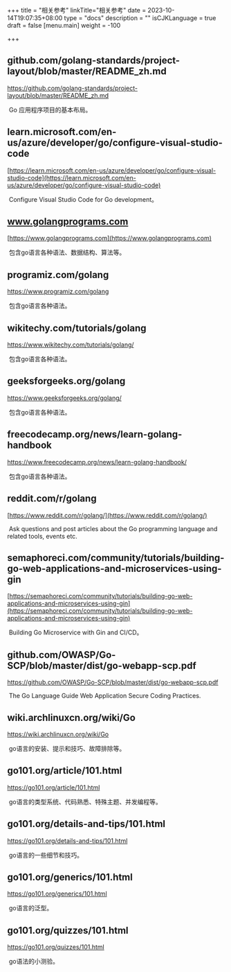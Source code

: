+++
title = "相关参考"
linkTitle="相关参考"
date = 2023-10-14T19:07:35+08:00
type = "docs"
description = ""
isCJKLanguage = true
draft = false
[menu.main]
    weight = -100

+++

## github.com/golang-standards/project-layout/blob/master/README_zh.md

https://github.com/golang-standards/project-layout/blob/master/README_zh.md

​	Go 应用程序项目的基本布局。

## learn.microsoft.com/en-us/azure/developer/go/configure-visual-studio-code

[https://learn.microsoft.com/en-us/azure/developer/go/configure-visual-studio-code](https://learn.microsoft.com/en-us/azure/developer/go/configure-visual-studio-code)

​	Configure Visual Studio Code for Go development。

## www.golangprograms.com

[https://www.golangprograms.com](https://www.golangprograms.com)

​	包含go语言各种语法、数据结构、算法等。

## programiz.com/golang

https://www.programiz.com/golang

​	包含go语言各种语法。

## wikitechy.com/tutorials/golang

https://www.wikitechy.com/tutorials/golang/

​	包含go语言各种语法。

## geeksforgeeks.org/golang

https://www.geeksforgeeks.org/golang/

​	包含go语言各种语法。

## freecodecamp.org/news/learn-golang-handbook

https://www.freecodecamp.org/news/learn-golang-handbook/

​	包含go语言各种语法。

## reddit.com/r/golang

[https://www.reddit.com/r/golang/](https://www.reddit.com/r/golang/)

​	Ask questions and post articles about the Go programming language and related tools, events etc.

## semaphoreci.com/community/tutorials/building-go-web-applications-and-microservices-using-gin

[https://semaphoreci.com/community/tutorials/building-go-web-applications-and-microservices-using-gin](https://semaphoreci.com/community/tutorials/building-go-web-applications-and-microservices-using-gin)

​	Building Go Microservice with Gin and CI/CD。



## github.com/OWASP/Go-SCP/blob/master/dist/go-webapp-scp.pdf

https://github.com/OWASP/Go-SCP/blob/master/dist/go-webapp-scp.pdf

​	The Go Language Guide Web Application Secure Coding Practices.



## wiki.archlinuxcn.org/wiki/Go

https://wiki.archlinuxcn.org/wiki/Go

​	go语言的安装、提示和技巧、故障排除等。



## go101.org/article/101.html

https://go101.org/article/101.html

​	go语言的类型系统、代码熟悉、特殊主题、并发编程等。

## go101.org/details-and-tips/101.html

https://go101.org/details-and-tips/101.html

​	go语言的一些细节和技巧。

## go101.org/generics/101.html

https://go101.org/generics/101.html

​	go语言的泛型。

## go101.org/quizzes/101.html

https://go101.org/quizzes/101.html

​	go语法的小测验。

